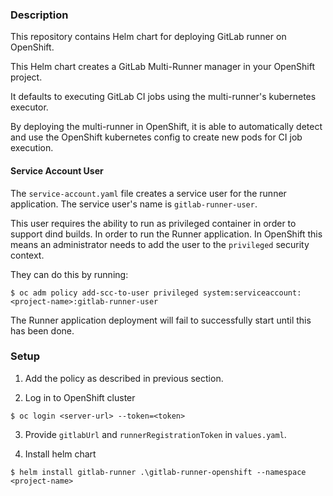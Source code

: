### Description

This repository contains Helm chart for deploying GitLab runner on OpenShift.

This Helm chart creates a GitLab Multi-Runner manager in your OpenShift project.

It defaults to executing GitLab CI jobs using the multi-runner's kubernetes
executor.

By deploying the multi-runner in OpenShift, it is able to automatically detect
and use the OpenShift kubernetes config to create new pods for CI job execution.

#### Service Account User

The `service-account.yaml` file creates a service user for the runner
application. The service user's name is `gitlab-runner-user`.

This user requires the ability to run as privileged container in order to support
dind builds. In order to run the Runner application. In OpenShift this means an
administrator needs to add the user to the `privileged` security context.

They can do this by running:

```
$ oc adm policy add-scc-to-user privileged system:serviceaccount:<project-name>:gitlab-runner-user
```

The Runner application deployment will fail to successfully start until this has
been done.


### Setup

1. Add the policy as described in previous section.

2. Log in to OpenShift cluster

```
$ oc login <server-url> --token=<token>
```

3. Provide `gitlabUrl` and `runnerRegistrationToken` in `values.yaml`.

4. Install helm chart

```
$ helm install gitlab-runner .\gitlab-runner-openshift --namespace <project-name>
```


